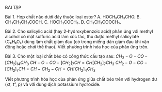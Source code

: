 BÀI TẬP

Bài 1. Hợp chất nào dưới đây thuộc loại ester?
A. HOCH₂CH₂CHO.                B. CH₃CH₂CH₂COOH.
C. HOCH₂COCH₃.                 D. CH₃CH₂COOCH₃.

Bài 2. Cho salicylic acid (hay 2-hydroxybenzoic acid) phản ứng với methyl alcohol có mặt sulfuric acid làm xúc tác, thu được methyl salicylate (C₈H₈O₃) dùng làm chất giảm đau (có trong miếng dán giảm đau khi vận động hoặc chơi thể thao).
Viết phương trình hóa học của phản ứng trên.

Bài 3. Cho một loại chất béo có công thức cấu tạo sau:
$CH_3-O-CO-[CH_2]_{14}CH_3$
$CH-O-CO-[CH_2]_7CH=CH[CH_2]_7CH_3$
$CH_2-O-CO-[CH_2]_7CH=CH-CH_2-CH=CH[CH_2]_4CH_3$

Viết phương trình hóa học của phản ứng giữa chất béo trên với hydrogen dư (xt, t°, p) và với dung dịch potassium hydroxide.